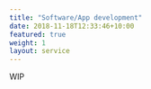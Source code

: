 ```yaml
---
title: "Software/App development"
date: 2018-11-18T12:33:46+10:00
featured: true
weight: 1
layout: service
---
```


WIP
